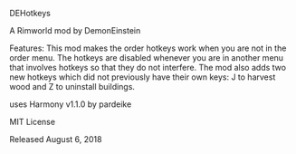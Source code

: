 DEHotkeys

A Rimworld mod by DemonEinstein


Features:
	This mod makes the order hotkeys work when you are not in the order menu. The hotkeys are disabled
	whenever you are in another menu that involves hotkeys so that they do not interfere. The mod also
	adds two new hotkeys which did not previously have their own keys: J to harvest wood and Z to
	uninstall buildings.


uses Harmony v1.1.0 by pardeike


MIT License

Released August 6, 2018